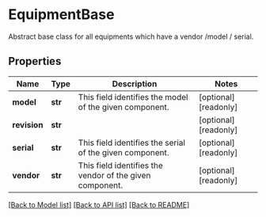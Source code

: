 # EquipmentBase

Abstract base class for all equipments which have a vendor /model / serial. 
## Properties
Name | Type | Description | Notes
------------ | ------------- | ------------- | -------------
**model** | **str** | This field identifies the model of the given component.   | [optional] [readonly] 
**revision** | **str** |  | [optional] [readonly] 
**serial** | **str** | This field identifies the serial of the given component.   | [optional] [readonly] 
**vendor** | **str** | This field identifies the vendor of the given component.    | [optional] [readonly] 

[[Back to Model list]](../README.md#documentation-for-models) [[Back to API list]](../README.md#documentation-for-api-endpoints) [[Back to README]](../README.md)


